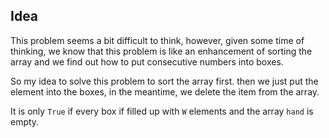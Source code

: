 ## Idea

This problem seems a bit difficult to think, however, given some time of thinking, we know that this problem is like an enhancement of sorting the array and we find out how to put consecutive numbers into boxes. 

So my idea to solve this problem to sort the array first. then we just put the element into the boxes, in the meantime, we delete the item from the array. 

It is only `True`  if every box if filled up with `W` elements and the array `hand` is empty.
